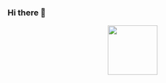
### Hi there 👋

<!--
**abdelkaderouadah/abdelkaderouadah** is a ✨ _special_ ✨ repository because its `README.md` (this file) appears on your GitHub profile.

Here are some ideas to get you started:

- 🔭 I’m currently working on ...
- 🌱 I’m currently learning ...
- 👯 I’m looking to collaborate on ...
- 🤔 I’m looking for help with ...
- 💬 Ask me about ...
- 📫 How to reach me: ...
- 😄 Pronouns: ...
- ⚡ Fun fact: ...
-->


<div id="header" align="center">
  <img src="[https://giphy.com/embed/7p2yHUziv0Z0knH7YY" width="100](https://media.giphy.com/media/v1.Y2lkPTc5MGI3NjExNDY2OTg2NmE4Mjc3NDczMTg2OThmY2Y2MzNmOTVkZTYxNzZhYWIwMSZjdD1n/7p2yHUziv0Z0knH7YY/giphy.gif)"/>
</div>

